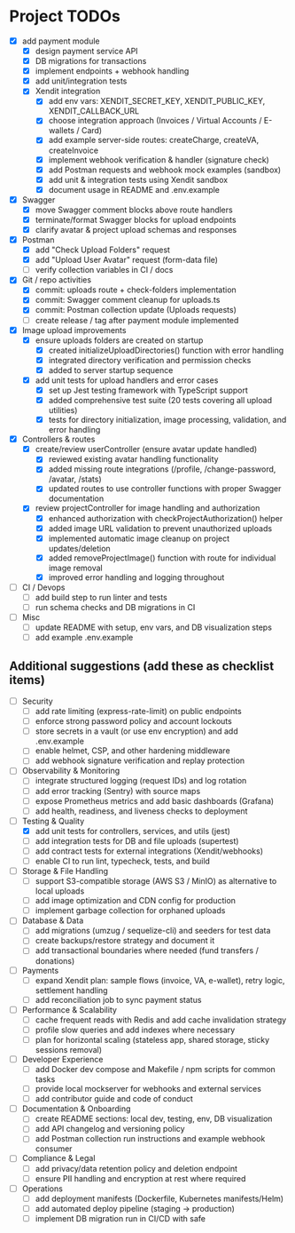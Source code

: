 # Project TODOs

- [x] add payment module
  - [x] design payment service API
  - [x] DB migrations for transactions
  - [x] implement endpoints + webhook handling
  - [x] add unit/integration tests
  - [x] Xendit integration
    - [x] add env vars: XENDIT_SECRET_KEY, XENDIT_PUBLIC_KEY, XENDIT_CALLBACK_URL
    - [x] choose integration approach (Invoices / Virtual Accounts / E-wallets / Card)
    - [x] add example server-side routes: createCharge, createVA, createInvoice
    - [x] implement webhook verification & handler (signature check)
    - [x] add Postman requests and webhook mock examples (sandbox)
    - [x] add unit & integration tests using Xendit sandbox
    - [x] document usage in README and .env.example

- [x] Swagger
  - [x] move Swagger comment blocks above route handlers
  - [x] terminate/format Swagger blocks for upload endpoints
  - [x] clarify avatar & project upload schemas and responses

- [x] Postman
  - [x] add "Check Upload Folders" request
  - [x] add "Upload User Avatar" request (form-data file)
  - [ ] verify collection variables in CI / docs

- [x] Git / repo activities
  - [x] commit: uploads route + check-folders implementation
  - [x] commit: Swagger comment cleanup for uploads.ts
  - [x] commit: Postman collection update (Uploads requests)
  - [ ] create release / tag after payment module implemented

- [x] Image upload improvements
  - [x] ensure uploads folders are created on startup
    - [x] created initializeUploadDirectories() function with error handling
    - [x] integrated directory verification and permission checks
    - [x] added to server startup sequence
  - [x] add unit tests for upload handlers and error cases
    - [x] set up Jest testing framework with TypeScript support
    - [x] added comprehensive test suite (20 tests covering all upload utilities)
    - [x] tests for directory initialization, image processing, validation, and error handling

- [x] Controllers & routes
  - [x] create/review userController (ensure avatar update handled)
    - [x] reviewed existing avatar handling functionality
    - [x] added missing route integrations (/profile, /change-password, /avatar, /stats)
    - [x] updated routes to use controller functions with proper Swagger documentation
  - [x] review projectController for image handling and authorization
    - [x] enhanced authorization with checkProjectAuthorization() helper
    - [x] added image URL validation to prevent unauthorized uploads
    - [x] implemented automatic image cleanup on project updates/deletion
    - [x] added removeProjectImage() function with route for individual image removal
    - [x] improved error handling and logging throughout

- [ ] CI / Devops
  - [ ] add build step to run linter and tests
  - [ ] run schema checks and DB migrations in CI

- [ ] Misc
  - [ ] update README with setup, env vars, and DB visualization steps
  - [ ] add example .env.example

## Additional suggestions (add these as checklist items)

- [ ] Security
  - [ ] add rate limiting (express-rate-limit) on public endpoints
  - [ ] enforce strong password policy and account lockouts
  - [ ] store secrets in a vault (or use env encryption) and add .env.example
  - [ ] enable helmet, CSP, and other hardening middleware
  - [ ] add webhook signature verification and replay protection

- [ ] Observability & Monitoring
  - [ ] integrate structured logging (request IDs) and log rotation
  - [ ] add error tracking (Sentry) with source maps
  - [ ] expose Prometheus metrics and add basic dashboards (Grafana)
  - [ ] add health, readiness, and liveness checks to deployment

- [ ] Testing & Quality
  - [x] add unit tests for controllers, services, and utils (jest)
  - [ ] add integration tests for DB and file uploads (supertest)
  - [ ] add contract tests for external integrations (Xendit/webhooks)
  - [ ] enable CI to run lint, typecheck, tests, and build

- [ ] Storage & File Handling
  - [ ] support S3-compatible storage (AWS S3 / MinIO) as alternative to local uploads
  - [ ] add image optimization and CDN config for production
  - [ ] implement garbage collection for orphaned uploads

- [ ] Database & Data
  - [ ] add migrations (umzug / sequelize-cli) and seeders for test data
  - [ ] create backups/restore strategy and document it
  - [ ] add transactional boundaries where needed (fund transfers / donations)

- [ ] Payments
  - [ ] expand Xendit plan: sample flows (invoice, VA, e-wallet), retry logic, settlement handling
  - [ ] add reconciliation job to sync payment status

- [ ] Performance & Scalability
  - [ ] cache frequent reads with Redis and add cache invalidation strategy
  - [ ] profile slow queries and add indexes where necessary
  - [ ] plan for horizontal scaling (stateless app, shared storage, sticky sessions removal)

- [ ] Developer Experience
  - [ ] add Docker dev compose and Makefile / npm scripts for common tasks
  - [ ] provide local mockserver for webhooks and external services
  - [ ] add contributor guide and code of conduct

- [ ] Documentation & Onboarding
  - [ ] create README sections: local dev, testing, env, DB visualization
  - [ ] add API changelog and versioning policy
  - [ ] add Postman collection run instructions and example webhook consumer

- [ ] Compliance & Legal
  - [ ] add privacy/data retention policy and deletion endpoint
  - [ ] ensure PII handling and encryption at rest where required

- [ ] Operations
  - [ ] add deployment manifests (Dockerfile, Kubernetes manifests/Helm)
  - [ ] add automated deploy pipeline (staging -> production)
  - [ ] implement DB migration run in CI/CD with safe
